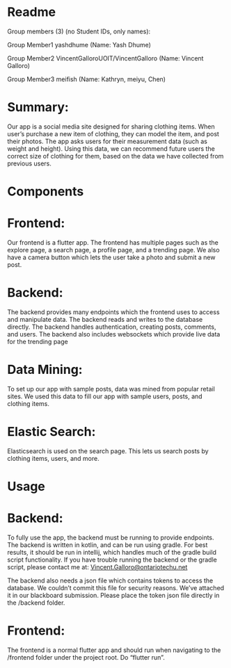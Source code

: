 # Readme

Group members (3) (no Student IDs, only names):

Group Member1 yashdhume (Name: Yash Dhume)

Group Member2 VincentGalloroUOIT/VincentGalloro (Name: Vincent Galloro)

Group Member3 meifish (Name: Kathryn, meiyu, Chen)

# Summary:

Our app is a social media site designed for sharing clothing items. When user’s purchase a new item of clothing, they can model the item, and post their photos. The app asks users for their measurement data (such as weight and height). Using this data, we can recommend future users the correct size of clothing for them, based on the data we have collected from previous users.

# Components

# Frontend:
	
Our frontend is a flutter app. The frontend has multiple pages such as the explore page, a search page, a profile page, and a trending page. We also have a camera button which lets the user take a photo and submit a new post.

# Backend:

The backend provides many endpoints which the frontend uses to access and manipulate data. The backend reads and writes to the database directly. The backend handles authentication, creating posts, comments, and users. The backend also includes websockets which provide live data for the trending page

# Data Mining:

To set up our app with sample posts, data was mined from popular retail sites. We used this data to fill our app with sample users, posts, and clothing items.

# Elastic Search:

Elasticsearch is used on the search page. This lets us search posts by clothing items, users, and more.

# Usage

# Backend:
	
To fully use the app, the backend must be running to provide endpoints. The backend is written in kotlin, and can be run using gradle. For best results, it should be run in intellij, which handles much of the gradle build script functionality. If you have trouble running the backend or the gradle script, please contact me at: Vincent.Galloro@ontariotechu.net

The backend also needs a json file which contains tokens to access the database. We couldn’t commit this file for security reasons. We’ve attached it in our blackboard submission. Please place the token json file directly in the /backend folder.


# Frontend:
	
The frontend is a normal flutter app and should run when navigating to the /frontend folder under the project root. Do “flutter run”. 
